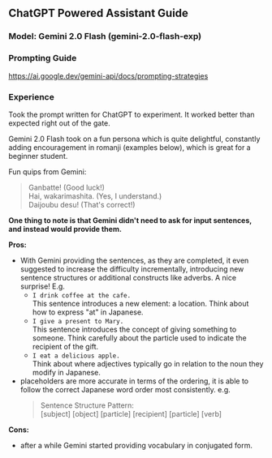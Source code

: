 ## ChatGPT Powered Assistant Guide

### Model: Gemini 2.0 Flash (gemini-2.0-flash-exp)

### Prompting Guide

https://ai.google.dev/gemini-api/docs/prompting-strategies

### Experience

Took the prompt written for ChatGPT to experiment. It worked better than expected right out of the gate.


Gemini 2.0 Flash took on a fun persona which is quite delightful, constantly adding encouragement in romanji (examples below), which is great for a beginner student.

Fun quips from Gemini:
> Ganbatte! (Good luck!)  
> Hai, wakarimashita. (Yes, I understand.)  
> Daijoubu desu! (That's correct!)  


**One thing to note is that Gemini didn't need to ask for input sentences, and instead would provide them.**


**Pros:**
- With Gemini providing the sentences, as they are completed, it even suggested to increase the difficulty incrementally, introducing new sentence structures or additional constructs like adverbs. A nice surprise!
E.g. 
  - `I drink coffee at the cafe.`  
    This sentence introduces a new element: a location. Think about how to express "at" in Japanese.
  - `I give a present to Mary.`  
    This sentence introduces the concept of giving something to someone. Think carefully about the particle used to indicate the recipient of the gift.
  - `I eat a delicious apple.`  
    Think about where adjectives typically go in relation to the noun they modify in Japanese.
- placeholders are more accurate in terms of the ordering, it is able to follow the correct Japanese word order most consistently.
e.g. 
    >Sentence Structure Pattern:  
    >[subject] [object] [particle] [recipient] [particle] [verb]

**Cons:**
- after a while Gemini started providing vocabulary in conjugated form.